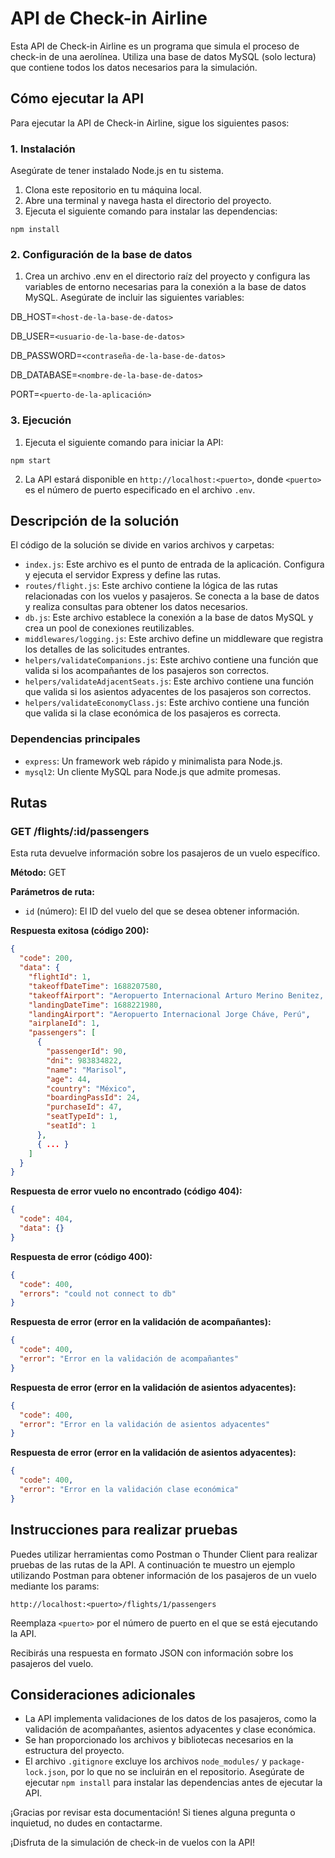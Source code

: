 # API de Check-in Airline

Esta API de Check-in Airline es un programa que simula el proceso de check-in de una aerolínea. Utiliza una base de datos MySQL (solo lectura) que contiene todos los datos necesarios para la simulación.

## Cómo ejecutar la API

Para ejecutar la API de Check-in Airline, sigue los siguientes pasos:

### 1. Instalación

Asegúrate de tener instalado Node.js en tu sistema.

1. Clona este repositorio en tu máquina local.
2. Abre una terminal y navega hasta el directorio del proyecto.
3. Ejecuta el siguiente comando para instalar las dependencias:

```shell
npm install
```

### 2. Configuración de la base de datos

1. Crea un archivo .env en el directorio raíz del proyecto y configura las variables de entorno necesarias para la conexión a la base de datos MySQL. Asegúrate de incluir las siguientes variables:

DB_HOST=`<host-de-la-base-de-datos>`

DB_USER=`<usuario-de-la-base-de-datos>`

DB_PASSWORD=`<contraseña-de-la-base-de-datos>`

DB_DATABASE=`<nombre-de-la-base-de-datos>`

PORT=`<puerto-de-la-aplicación>`

### 3. Ejecución

1. Ejecuta el siguiente comando para iniciar la API:

```shell
npm start
```

2. La API estará disponible en `http://localhost:<puerto>`, donde `<puerto>` es el número de puerto especificado en el archivo `.env`.

## Descripción de la solución

El código de la solución se divide en varios archivos y carpetas:

- `index.js`: Este archivo es el punto de entrada de la aplicación. Configura y ejecuta el servidor Express y define las rutas.
- `routes/flight.js`: Este archivo contiene la lógica de las rutas relacionadas con los vuelos y pasajeros. Se conecta a la base de datos y realiza consultas para obtener los datos necesarios.
- `db.js`: Este archivo establece la conexión a la base de datos MySQL y crea un pool de conexiones reutilizables.
- `middlewares/logging.js`: Este archivo define un middleware que registra los detalles de las solicitudes entrantes.
- `helpers/validateCompanions.js`: Este archivo contiene una función que valida si los acompañantes de los pasajeros son correctos.
- `helpers/validateAdjacentSeats.js`: Este archivo contiene una función que valida si los asientos adyacentes de los pasajeros son correctos.
- `helpers/validateEconomyClass.js`: Este archivo contiene una función que valida si la clase económica de los pasajeros es correcta.

### Dependencias principales

- `express`: Un framework web rápido y minimalista para Node.js.
- `mysql2`: Un cliente MySQL para Node.js que admite promesas.

## Rutas

### GET /flights/:id/passengers

Esta ruta devuelve información sobre los pasajeros de un vuelo específico.

**Método:** GET

**Parámetros de ruta:**

- `id` (número): El ID del vuelo del que se desea obtener información.

**Respuesta exitosa (código 200):**
```json
{
  "code": 200,
  "data": {
    "flightId": 1,
    "takeoffDateTime": 1688207580,
    "takeoffAirport": "Aeropuerto Internacional Arturo Merino Benitez, Chile",
    "landingDateTime": 1688221980,
    "landingAirport": "Aeropuerto Internacional Jorge Cháve, Perú",
    "airplaneId": 1,
    "passengers": [
      {
        "passengerId": 90,
        "dni": 983834822,
        "name": "Marisol",
        "age": 44,
        "country": "México",
        "boardingPassId": 24,
        "purchaseId": 47,
        "seatTypeId": 1,
        "seatId": 1
      },
      { ... }
    ]
  }
}
```

**Respuesta de error vuelo no encontrado (código 404):**
```json
{
  "code": 404,
  "data": {}
}
```
**Respuesta de error (código 400):**
```json
{
  "code": 400,
  "errors": "could not connect to db"
}
```
**Respuesta de error (error en la validación de acompañantes):**
```json
{
  "code": 400,
  "error": "Error en la validación de acompañantes"
}
```
**Respuesta de error (error en la validación de asientos adyacentes):**
```json
{
  "code": 400,
  "error": "Error en la validación de asientos adyacentes"
}
```
**Respuesta de error (error en la validación de asientos adyacentes):**
```json
{
  "code": 400,
  "error": "Error en la validación clase económica"
}
```
## Instrucciones para realizar pruebas

Puedes utilizar herramientas como Postman o Thunder Client para realizar pruebas de las rutas de la API. A continuación te muestro un ejemplo utilizando Postman para obtener información de los pasajeros de un vuelo mediante los params:

`http://localhost:<puerto>/flights/1/passengers`

Reemplaza `<puerto>` por el número de puerto en el que se está ejecutando la API.

Recibirás una respuesta en formato JSON con información sobre los pasajeros del vuelo.

## Consideraciones adicionales

- La API implementa validaciones de los datos de los pasajeros, como la validación de acompañantes, asientos adyacentes y clase económica.
- Se han proporcionado los archivos y bibliotecas necesarios en la estructura del proyecto.
- El archivo `.gitignore` excluye los archivos `node_modules/` y `package-lock.json`, por lo que no se incluirán en el repositorio. Asegúrate de ejecutar `npm install` para instalar las dependencias antes de ejecutar la API.



¡Gracias por revisar esta documentación! Si tienes alguna pregunta o inquietud, no dudes en contactarme.

¡Disfruta de la simulación de check-in de vuelos con la API!


